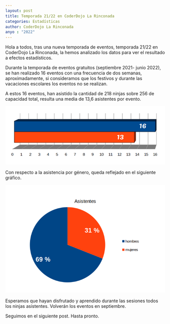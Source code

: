 ```yaml
---
layout: post
title: Temporada 21/22 en CoderDojo La Rinconada
categories: Estadísticas
author: CoderDojo La Rinconada
anyo : "2022"
---
```


Hola a todos, tras una nueva temporada de eventos, temporada 21/22 en CoderDojo La Rinconada, la hemos analizado los datos para ver el resultado a efectos estadísticos.

Durante la temporada de eventos gratuitos (septiembre 2021- junio 2022), se han realizado 16 eventos con una frecuencia de dos semanas, aproximadamente, si consideramos que los festivos y durante las vacaciones escolares los eventos no se realizan. 

A estos 16 eventos, han asistido la cantidad de 218 ninjas sobre 256 de capacidad total, resulta una media de 13,6 asistentes por evento.


<span style="display:block;text-align:center">![grafico]</span>

Con respecto a la asistencia por género, queda reflejado en el siguiente gráfico.


<span style="display:block;text-align:center">![grafico2]</span>


Esperamos que hayan disfrutado y aprendido durante las sesiones todos los ninjas asistentes. Volverán los eventos en septiembre.

Seguimos en el siguiente post. Hasta pronto.


[grafico]: /images/asist_sesion.png
[grafico2]: /images/asist_genero.png










